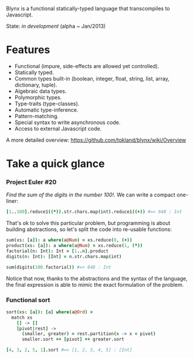 Blynx is a functional statically-typed language that transcompiles to Javascript. 

State: _in development_ (alpha ~ Jan/2013)

# Features

  * Functional (impure, side-effects are allowed yet controlled).
  * Statically typed.
  * Common types built-in (boolean, integer, float, string, list, array, dictionary, tuple).
  * Algebraic data types.
  * Polymorphic types.
  * Type-traits (type-classes).
  * Automatic type-inference.
  * Pattern-matching.
  * Special syntax to write asynchronous code.
  * Access to external Javascript code. 

A more detailed overview: https://github.com/tokland/blynx/wiki/Overview

# Take a quick glance

### Project Euler #20 

_Find the sum of the digits in the number 100!_. We can write a compact one-liner:

```coffeescript
[1..100].reduce1((*)).str.chars.map(int).reduce1((+)) #=> 648 : Int
```

That's ok to solve this particular problem, but programming is about building abstractions, so let's split the code into re-usable functions:

```coffeescript
sum(xs: [a]): a where(a@Num) = xs.reduce(0, (+))
product(xs: [a]): a where(a@Num) = xs.reduce(1, (*))
factorial(n: Int): Int = [1..n].product
digits(n: Int): [Int] = n.str.chars.map(int)

sum(digits(100.factorial)) #=> 648 : Int
```

Notice that now, thanks to the abstractions and the syntax of the language, the final expression is able to mimic the exact formulation of the problem.

### Functional sort

```coffeescript
sort(xs: [a]): [a] where(a@Ord) = 
  match xs
    [] -> []
    [pivot|rest] ->
      (smaller, greater) = rest.partition(x -> x < pivot)
      smaller.sort ++ [pivot] ++ greater.sort

[4, 3, 2, 5, 1].sort #=> [1, 2, 3, 4, 5] : [Int]
```
